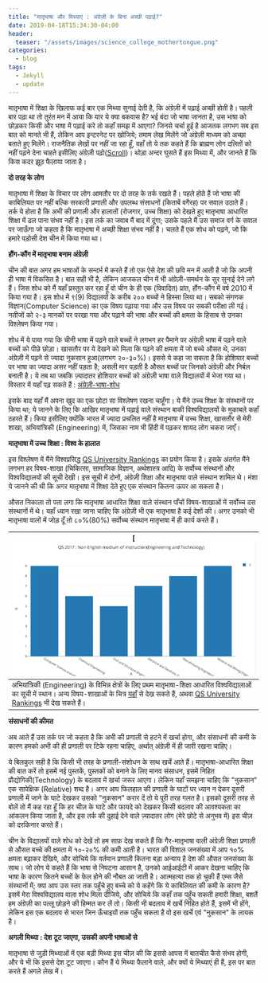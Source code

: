 ```yaml
---
title: "मातृभाषा और मिथ्याएं : अंग्रेज़ी के बिना अच्छी पढ़ाई?"
date: 2019-04-18T15:34:30-04:00
header:
  teaser: "/assets/images/science_college_mothertongue.png"
categories:
  - blog
tags:
  - Jekyll
  - update
---
```


मातृभाषा में शिक्षा के खिलाफ कई बार एक मिथ्या सुनाई देती है, कि अंग्रेज़ी में पढ़ाई अच्छी होती है। 
पहली बार पढ़ा था तो तुरंत मन में आया कि यार ये क्या बकवास है? भई बंदा जो भाषा जानता है, उस भाषा को छोड़कर किसी और भाषा में पढ़ाई करे तो कहाँ समझ में आएगा? जिनसे चर्चा हुई है आजतक लगभग सब इस बात को मानते भी हैं, लेकिन आप इन्टरनेट पर खोजिये; तमाम लेख मिलेंगे जो अंग्रेज़ी माध्यम को अच्छा बताते हुए मिलेंगे। राजनैतिक लेखों पर नहीं जा रहा हूँ, वहाँ तो ये तक कहते हैं कि ब्राह्मण लोग दलितों को नहीं पढ़ने देना चाहते इसीलिए अंग्रेज़ी पढ़ो([Scroll](https://scroll.in/article/816679/brahmin-groups-lead-movements-against-english-education-but-they-have-benefitted-the-most-from-it))। थोड़ा अन्दर घुसते हैं इस मिथ्या में, और जानते हैं कि किस कदर झूठ फैलाया जाता है।


**दो तरह के लोग**


मातृभाषा में शिक्षा के विचार पर लोग आमतौर पर दो तरह के तर्क रखते हैं। पहले होते हैं जो भाषा की काबिलियत पर नहीं बल्कि सरकारी प्रणाली और उपलब्ध संसाधनों (किताबें वगैरह) पर सवाल उठाते हैं। तर्क ये होता है कि अभी की प्रणाली और हालातों (रोजगार, उच्च शिक्षा) को देखते हुए मातृभाषा आधारित शिक्षा में ढल पाना संभव नहीं है। इस तर्क का जवाब मैं बाद में दूंगा; उसके पहले मैं उस समाज वर्ग के सवाल पर जाऊँगा जो कहता है कि मातृभाषा में अच्छी शिक्षा संभव नहीं है। चलते हैं एक शोध को पढ़ने, जो कि हमारे पड़ोसी देश चीन में किया गया था।


**हौंग-कौंग में मातृभाषा बनाम अंग्रेज़ी**


चीन की बात अगर हम भाषाओं के सन्दर्भ में करते हैं तो एक ऐसे देश की छवि मन में आती है जो कि अपनी ही भाषा में विकसित है। बात सही भी है, लेकिन आजकल चीन में भी अंग्रेज़ी-समर्थन के सुर सुनाई देने लगे हैं। जिस शोध को मैं यहाँ प्रस्तुत कर रहा हूँ वो चीन के ही एक (विवादित) प्रांत, हौंग-कौंग में वर्ष 2010 में किया गया है। इस शोध में ९(9) विद्यालयों के करीब २०० बच्चों ने हिस्सा लिया था। सबको संगणक विज्ञान(Computer Science) का एक विषय पढ़ाया गया और उस विषय पर सबकी परीक्षा ली गई। नतीजों को २-३ मानकों पर परखा गया और पढ़ाने की भाषा और बच्चों की क्षमता के हिसाब से उनका विश्लेषण किया गया। 


शोध में ये पाया गया कि चीनी भाषा में पढ़ने वाले बच्चों ने लगभग हर पैमाने पर अंग्रेज़ी भाषा में पढ़ने वाले बच्चों को पीछे छोड़ा। खासतौर पर ये देखने को मिला कि पढ़ने की क्षमता में जो बच्चे औसत थे, उनका अंग्रेज़ी में पढ़ने से ज्यादा नुकसान हुआ(लगभग २०-३०%)। इससे ये कहा जा सकता है कि होशियार बच्चों पर भाषा का ज्यादा असर नहीं पड़ता है; असली मार पड़ती है औसत बच्चों पर जिनको अंग्रेज़ी और निर्बल बनाती है। ये तब था जबकि ज़्यादातर होशियार बच्चों को अंग्रेज़ी भाषा वाले विद्यालयों में भेजा गया था। विस्तार में यहाँ पढ़ सकते हैं : [अंग्रेज़ी-भाषा-शोध](https://link.springer.com/article/10.1007/s10639-009-9118-8)


इसके बाद यहाँ मैं अपना खुद का एक छोटा सा विश्लेषण रखना चाहूँगा। ये मैंने उच्च शिक्षा के संस्थानों पर किया था; ये जानने के लिए कि आखिर मातृभाषा में पढ़ाई वाले संस्थान बाकी विश्वविद्यालयों के मुकाबले कहाँ ठहरते हैं। किया इसीलिए क्योंकि भारत में ज्यादा प्रचलित नहीं है मातृभाषा में उच्च शिक्षा, खासतौर से मेरी शाखा, अभियांत्रिकी (Engineering) में, जिसका नाम भी हिंदी में पढ़कर शायद लोग चकरा जाएँ।


**मातृभाषा में उच्च शिक्षा : विश्व के हालात**




इस विश्लेषण में मैंने विश्वप्रसिद्ध [QS University Rankings](https://www.qs.com/rankings/) का प्रयोग किया है। इसके अंतर्गत मैंने लगभग हर विषय-शाखा (चिकित्सा, सामाजिक विज्ञान, अर्थशास्त्र आदि) के सर्वोच्च संस्थानों और विश्वविद्यालयों की सूची देखी। इस सूची में दोनों, अंग्रेज़ी शिक्षा और मातृभाषा वाले संस्थान शामिल थे। मंशा ये जानने की थी कि अगर मातृभाषा में शिक्षा देते हुए एक संस्थान कितना ऊपर आ सकता है।

औसत निकाला तो पता लगा कि मातृभाषा आधारित शिक्षा वाले संस्थान पाँचों विषय-शाखाओं में सर्वोच्च दस संस्थानों में थे। यहाँ ध्यान रखा जाना चाहिए कि अंग्रेज़ी भी एक मातृभाषा है कई देशों की। अगर उनको भी मातृभाषा वालों में जोड़ दूँ तो ८०%(80%) सर्वोच्च संस्थान मातृभाषा में ही कार्य करते हैं। 

| [![img](/assets/images/science_college_mothertongue.png)     |
| ------------------------------------------------------------ |
| अभियांत्रिकी (Engineering) के विभिन्न क्षेत्रों के लिए प्रथम मातृभाषा-शिक्षा आधारित विश्वविद्यालाओं का सूची में स्थान। अन्य विषय-शाखाओं के चित्र [यहाँ](https://drive.google.com/open?id=1lhA5qIP6Xpvar3WcYuOyFEvH5qdNH0-O) से देख सकते हैं, अथवा [QS University Rankings](https://www.qs.com/rankings/) भी देख सकते हैं। |



**संसाधनों की कीमत**


अब आते हैं उस तर्क पर जो कहता है कि अभी की प्रणाली से हटने में खर्चा होगा, और संसाधनों की कमी के कारण हमको अभी की ही प्रणाली पर टिके रहना चाहिए, अर्थात् अंग्रेज़ी में ही जारी रखना चाहिए।


ये बिलकुल सही है कि किसी भी तरह के प्रणाली-संशोधन के साथ खर्चे आते हैं। मातृभाषा-आधारित शिक्षा की बात करें तो इसमें नई पुस्तकें, पुस्तकों को बनाने के लिए मानव संसाधन, इसमें निहित प्रौद्योगिकी(Technology) के बदलाव में खर्चा जरूर आएगा। लेकिन यहाँ समझना चाहिए कि "नुकसान" एक सापेक्षिक (Relative) शब्द है। अगर आप फिलहाल की प्रणाली के घाटों पर ध्यान न देकर दूसरी प्रणाली में जाने के घाटे देखकर उसको "नुकसान" करार दें तो ये पूरी तरह गलत है। इसको दूसरी तरह से बोलें तो मैं कह रहा हूँ कि हर चीज़ के घाटे और फायदे को देखकर किसी बदलाव की आवश्यकता का आंकलन किया जाता है, और इस तर्क की दुहाई देने वाले ज़्यादातर लोग (मेरे छोटे से अनुभव में) इस चीज़ को दरकिनार करते हैं। 


चीन के विद्यालयों वाले शोध को देखें तो हम साफ़ देख सकते हैं कि गैर-मातृभाषा वाली अंग्रेज़ी शिक्षा प्रणाली से औसत बच्चे की क्षमता में १०-२०% की कमी आती है। भारत की विशाल जनसंख्या में आप १०% क्षमता बढ़ाकर देखिये, और सोचिये कि वर्तमान प्रणाली कितना बड़ा अन्याय है देश की औसत जनसंख्या के साथ। जो लोग ये कहते हैं कि भाषा से निपटना आसान है, उनको आईआईटी में आकर देखना चाहिए कि भाषा के कारण कितने बच्चों के फेल होने की नौबत आ जाती है। आत्महत्या तक हो चुकी हैं एम्स जैसे संस्थानों में; क्या आप उस स्तर तक पहुँचे हुए बच्चे को ये कहेंगे कि ये काबिलियत की कमी के कारण है? इसमें मेरा विश्वविद्यालय वाला शोध मिला दीजिये, और सोचिये कि कहाँ तक पहुँच सकती हमारी शिक्षा, बशर्ते हम अंग्रेज़ी का पल्लू छोड़ने की हिम्मत कर लें तो। किसी भी बदलाव में खर्चे निहित होते हैं, इसमें भी होंगे, लेकिन इस एक बदलाव से भारत जिन ऊँचाइयों तक पहुँच सकता है वो इस खर्चे एवं "नुकसान" के लायक है। 


**अगली मिथ्या : देश टूट जाएगा, उसकी अपनी भाषाओं से**




मातृभाषा से जुड़ी मिथ्याओं में एक बड़ी मिथ्या इस चीज़ की कि इससे आपस में बातचीत कैसे संभव होगी, और ये भी कि इससे देश टूट जाएगा। कौन हैं ये मिथ्या फैलाने वाले, और क्यों ये मिथ्याएं ही हैं, इस पर बात करते हैं अगले लेख में। 

